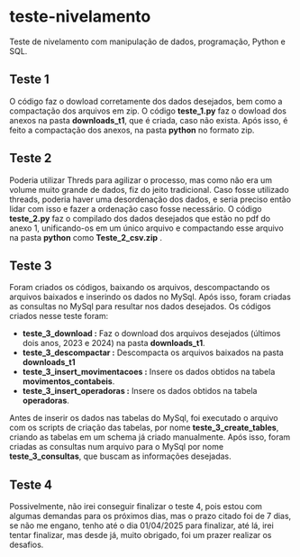 # teste-nivelamento
Teste de nivelamento com manipulação de dados, programação, Python e SQL.

## Teste 1
O código faz o dowload corretamente dos dados desejados, bem como a compactação dos arquivos em zip.
O código **teste_1.py** faz o dowload dos anexos na pasta **downloads_t1**, que é criada, caso não exista. Após isso, é feito a compactação dos anexos, na pasta **python** no formato zip.

## Teste 2
Poderia utilizar Threds para agilizar o processo, mas como não era um volume muito grande de dados, fiz do jeito tradicional. Caso fosse utilizado threads, poderia haver uma desordenação dos dados, e seria preciso então lidar com isso e fazer a ordenação caso fosse necessário.
O código **teste_2.py** faz o compilado dos dados desejados que estão no pdf do anexo 1, unificando-os em um único arquivo e compactando esse arquivo na pasta **python** como **Teste_2_csv.zip** .

## Teste 3
Foram criados os códigos, baixando os arquivos, descompactando os arquivos baixados e inserindo os dados no MySql. Após isso, foram criadas as consultas no MySql para resultar nos dados desejados.
Os códigos criados nesse teste foram:
- **teste_3_download :** Faz o download dos arquivos desejados (últimos dois anos, 2023 e 2024) na pasta **downloads_t1**.
- **teste_3_descompactar :** Descompacta os arquivos baixados na pasta **downloads_t1**
- **teste_3_insert_movimentacoes :** Insere os dados obtidos na tabela **movimentos_contabeis**.
- **teste_3_insert_operadoras :** Insere os dados obtidos na tabela **operadoras**.

Antes de inserir os dados nas tabelas do MySql, foi executado o arquivo com os scripts de criação das tabelas, por nome **teste_3_create_tables**, criando as tabelas em um schema já criado manualmente.
Após isso, foram criadas as consultas num arquivo para o MySql por nome **teste_3_consultas**, que buscam as informações desejadas.

## Teste 4
Possivelmente, não irei conseguir finalizar o teste 4, pois estou com algumas demandas para os próximos dias, mas o prazo citado foi de 7 dias, se não me engano, tenho até o dia 01/04/2025 para finalizar, até lá, irei tentar finalizar, mas desde já, muito obrigado, foi um prazer realizar os desafios.
